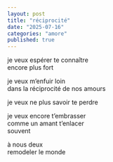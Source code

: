 ```yaml
---
layout: post
title: "réciprocité"
date: "2025-07-16"
categories: "amore"
published: true
---
```


je veux espérer te connaître  
encore plus fort  

je veux m’enfuir loin    
dans la réciprocité de nos amours  

je veux ne plus savoir te perdre  

je veux encore t’embrasser  
comme un amant t’enlacer  
souvent  

à nous deux  
remodeler le monde  
